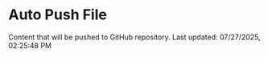 # Auto Push File

Content that will be pushed to GitHub repository.
Last updated: 07/27/2025, 02:25:48 PM